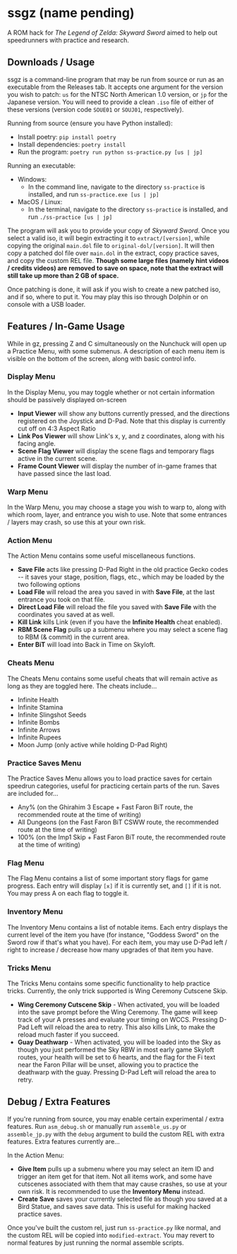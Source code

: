# ssgz (name pending)

A ROM hack for *The Legend of Zelda: Skyward Sword* aimed to help out speedrunners with practice and research.

## Downloads / Usage

ssgz is a command-line program that may be run from source or run as an executable from the Releases tab.
It accepts one argument for the version you wish to patch: `us` for the NTSC North American 1.0 version, or `jp` for the Japanese version.
You will need to provide a clean `.iso` file of either of these versions (version code `SOUE01` or `SOUJ01`, respectively).

Running from source (ensure you have Python installed):
- Install poetry: `pip install poetry`
- Install dependencies: `poetry install`
- Run the program: `poetry run python ss-practice.py [us | jp]`

Running an executable:
- Windows:
  - In the command line, navigate to the directory `ss-practice` is installed, and run `ss-practice.exe [us | jp]`
- MacOS / Linux:
  - In the terminal, navigate to the directory `ss-practice` is installed, and run `./ss-practice [us | jp]`


The program will ask you to provide your copy of *Skyward Sword*. Once you select a valid iso, it will begin extracting it to `extract/[version]`, while copying the original `main.dol` file to `original-dol/[version]`.
It will then copy a patched dol file over `main.dol` in the extract, copy practice saves, and copy the custom REL file. **Though some large files (namely hint videos / credits videos) are removed to save on space,
note that the extract will still take up more than 2 GB of space.**

Once patching is done, it will ask if you wish to create a new patched iso, and if so, where to put it. You may play this iso through Dolphin or on console with a USB loader.

## Features / In-Game Usage

While in gz, pressing Z and C simultaneously on the Nunchuck will open up a Practice Menu, with some submenus. A description of each menu item is visible on the bottom of the screen, along with basic control info.

### Display Menu

In the Display Menu, you may toggle whether or not certain information should be passively displayed on-screen
- **Input Viewer** will show any buttons currently pressed, and the directions registered on the Joystick and D-Pad. Note that this display is currently cut off on 4:3 Aspect Ratio
- **Link Pos Viewer** will show Link's x, y, and z coordinates, along with his facing angle.
- **Scene Flag Viewer** will display the scene flags and temporary flags active in the current scene.
- **Frame Count Viewer** will display the number of in-game frames that have passed since the last load.

### Warp Menu

In the Warp Menu, you may choose a stage you wish to warp to, along with which room, layer, and entrance you wish to use.
Note that some entrances / layers may crash, so use this at your own risk.

### Action Menu

The Action Menu contains some useful miscellaneous functions.
- **Save File** acts like pressing D-Pad Right in the old practice Gecko codes -- it saves your stage, position, flags, etc., which may be loaded by the two following options
- **Load File** will reload the area you saved in with **Save File**, at the last entrance you took on that file.
- **Direct Load File** will reload the file you saved with **Save File** with the coordinates you saved at as well.
- **Kill Link** kills Link (even if you have the **Infinite Health** cheat enabled).
- **RBM Scene Flag** pulls up a submenu where you may select a scene flag to RBM (& commit) in the current area.
- **Enter BiT** will load into Back in Time on Skyloft.

### Cheats Menu

The Cheats Menu contains some useful cheats that will remain active as long as they are toggled here. The cheats include...
- Infinite Health
- Infinite Stamina
- Infinite Slingshot Seeds
- Infinite Bombs
- Infinite Arrows
- Infinite Rupees
- Moon Jump (only active while holding D-Pad Right)

### Practice Saves Menu

The Practice Saves Menu allows you to load practice saves for certain speedrun categories, useful for practicing certain parts of the run. Saves are included for...
- Any% (on the Ghirahim 3 Escape + Fast Faron BiT route, the recommended route at the time of writing)
- All Dungeons (on the Fast Faron BiT CSWW route, the recommended route at the time of writing)
- 100% (on the Imp1 Skip + Fast Faron BiT route, the recommended route at the time of writing)

### Flag Menu

The Flag Menu contains a list of some important story flags for game progress.
Each entry will display `[x]` if it is currently set, and `[]` if it is not. You may press A on each flag to toggle it.

### Inventory Menu

The Inventory Menu contains a list of notable items. Each entry displays the current level of the item you have (for instance, "Goddess Sword" on the Sword row if that's what you have).
For each item, you may use D-Pad left / right to increase / decrease how many upgrades of that item you have.

### Tricks Menu

The Tricks Menu contains some specific functionality to help practice tricks. Currently, the only trick supported is Wing Ceremony Cutscene Skip.

- **Wing Ceremony Cutscene Skip** - When activated, you will be loaded into the save prompt before the Wing Ceremony. The game will keep track of your A presses and evaluate your timing on WCCS. Pressing D-Pad Left will reload the area to retry. This also kills Link, to make the reload much faster if you succeed.
- **Guay Deathwarp** - When activated, you will be loaded into the Sky as though you just performed the Sky RBW in most early game Skyloft routes, your health will be set to 6 hearts, and the flag for the Fi text near the Faron Pillar will be unset, allowing you to practice the deathwarp with the guay. Pressing D-Pad Left will reload the area to retry.

## Debug / Extra Features

If you're running from source, you may enable certain experimental / extra features. Run `asm_debug.sh` or manually run
`assemble_us.py` or `assemble_jp.py` with the `debug` argument to build the custom REL with extra features. Extra features currently are...

In the Action Menu:
- **Give Item** pulls up a submenu where you may select an item ID and trigger an item get for that item. Not all items work,
and some have cutscenes associated with them that may cause crashes, so use at your own risk. It is recommended to use the **Inventory Menu** instead.
- **Create Save** saves your currently selected file as though you saved at a Bird Statue, and saves save data. This is useful for making hacked practice saves.

Once you've built the custom rel, just run `ss-practice.py` like normal, and the custom REL will be copied into `modified-extract`. You may revert to normal features by just running the normal assemble scripts.
